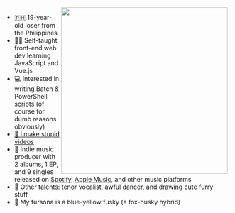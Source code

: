 <a href="https://github.com/anuraghazra/github-readme-stats#readme">
  <img align="right" width="375" src="https://github-readme-stats.vercel.app/api/top-langs/?username=skepfusky&hide_title=true&layout=compact&theme=vue-dark&langs_count=10&hide_border=true&show_icons=true&include_all_commits=true&line_height=21)">
</a>

- :philippines: 19-year-old loser from the Philippines
- 👨‍💻 Self-taught front-end web dev learning JavaScript and Vue.js
- 💻 Interested in writing Batch & PowerShell scripts (of course for dumb reasons obviously)
- [🎥 I make stupid videos][yt]
- 🎹 Indie music producer with 2 albums, 1 EP, and 9 singles released on [Spotify][spoop], [Apple Music][apple], and other music platforms
- 🎨 Other talents: tenor vocalist, awful dancer, and drawing cute furry stuff
- 🦊 My fursona is a blue-yellow fusky (a fox-husky hybrid)

[yt]: https://youtube.com/kokorohuskyproductions
[spoop]: https://open.spotify.com/artist/3fouosCOFa1ykd6j9DZkWl
[apple]: https://music.apple.com/us/artist/kokoro-husky/1521326000
